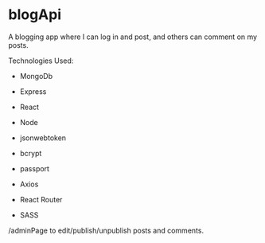 # blogApi

A blogging app where I can log in and post, and others can comment on my posts.

Technologies Used:

- MongoDb
- Express
- React
- Node

- jsonwebtoken
- bcrypt
- passport
- Axios
- React Router
- SASS

/adminPage to edit/publish/unpublish posts and comments.
